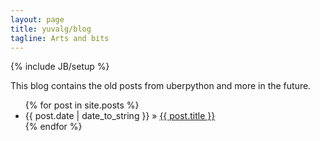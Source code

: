 ```yaml
---
layout: page
title: yuvalg/blog
tagline: Arts and bits
---
```

    
{% include JB/setup %}

This blog contains the old posts from uberpython 
and more in the future.

<ul class="posts">
  {% for post in site.posts %}
    <li><span>{{ post.date | date_to_string }}</span> &raquo; <a href="{{ BASE_PATH }}{{ post.url }}">{{ post.title }}</a></li>
  {% endfor %}
</ul>


